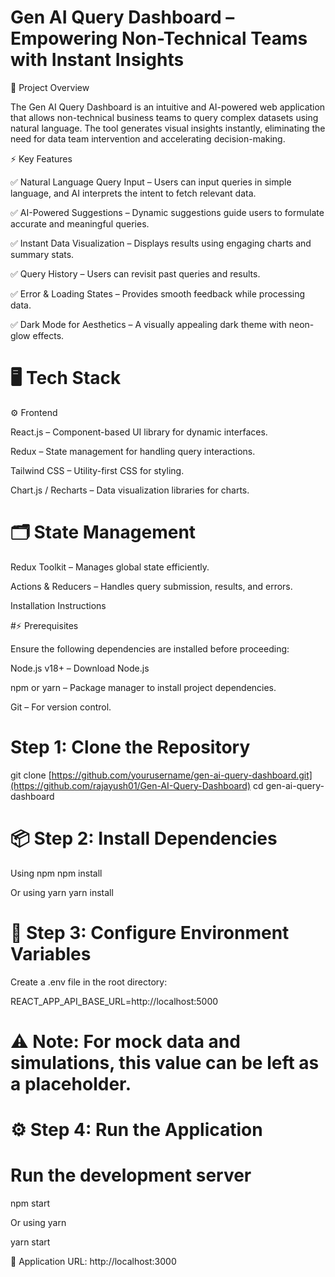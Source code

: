# Gen AI Query Dashboard – Empowering Non-Technical Teams with Instant Insights


🎯 Project Overview

The Gen AI Query Dashboard is an intuitive and AI-powered web application that allows non-technical business teams to query complex datasets using natural language. The tool generates visual insights instantly, eliminating the need for data team intervention and accelerating decision-making.

⚡️ Key Features

✅ Natural Language Query Input – Users can input queries in simple language, and AI interprets the intent to fetch relevant data.

✅ AI-Powered Suggestions – Dynamic suggestions guide users to formulate accurate and meaningful queries.

✅ Instant Data Visualization – Displays results using engaging charts and summary stats.

✅ Query History – Users can revisit past queries and results.

✅ Error & Loading States – Provides smooth feedback while processing data.

✅ Dark Mode for Aesthetics – A visually appealing dark theme with neon-glow effects.

# 🖥️ Tech Stack

⚙️ Frontend

React.js – Component-based UI library for dynamic interfaces.

Redux – State management for handling query interactions.

Tailwind CSS – Utility-first CSS for styling.

Chart.js / Recharts – Data visualization libraries for charts.

# 🗂️ State Management

Redux Toolkit – Manages global state efficiently.

Actions & Reducers – Handles query submission, results, and errors.

Installation Instructions


#⚡️ Prerequisites

Ensure the following dependencies are installed before proceeding:

Node.js v18+ – Download Node.js

npm or yarn – Package manager to install project dependencies.

Git – For version control.

# Step 1: Clone the Repository

git clone [https://github.com/yourusername/gen-ai-query-dashboard.git](https://github.com/rajayush01/Gen-AI-Query-Dashboard)
cd gen-ai-query-dashboard

# 📦 Step 2: Install Dependencies

Using npm
npm install

Or using yarn
yarn install

# 🧩 Step 3: Configure Environment Variables

Create a .env file in the root directory:

REACT_APP_API_BASE_URL=http://localhost:5000

# ⚠️ Note: For mock data and simulations, this value can be left as a placeholder.

# ⚙️ Step 4: Run the Application

# Run the development server

npm start

Or using yarn

yarn start

📡 Application URL: http://localhost:3000
